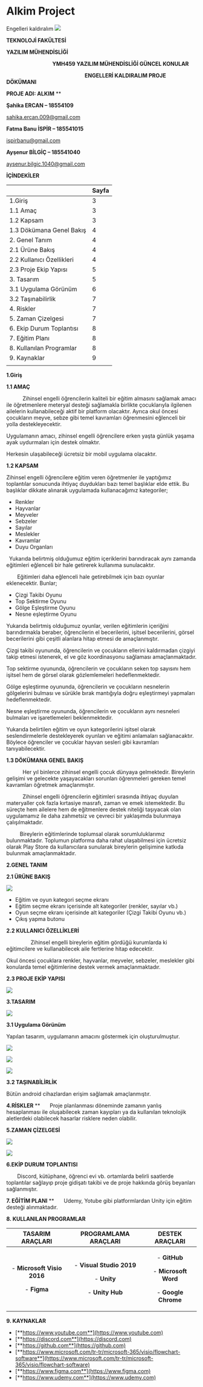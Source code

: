 # Alkim Project
 Engelleri kaldıralım
![](Aspose.Words.cab618c6-1dad-4799-a707-618b92b66776.001.png)

**TEKNOLOJİ FAKÜLTESİ**

**YAZILIM MÜHENDİSLİĞİ**

`                 `**YMH459 YAZILIM MÜHENDİSLİĞİ GÜNCEL KONULAR**

`                             `**ENGELLERİ KALDIRALIM PROJE DÖKÜMANI**

**PROJE ADI: ALKIM**
**


**Şahika ERCAN – 18554109**

<sahika.ercan.009@gmail.com> 

**Fatma Banu İSPİR – 185541015**

<ispirbanu@gmail.com> 

**Ayşenur BİLGİÇ – 185541040**

<aysenur.bilgic.1040@gmail.com> 

**İÇİNDEKİLER**

||**Sayfa**|
| :- | :- |
|1.Giriş|3|
|1.1 Amaç|3|
|1.2 Kapsam|3|
|1.3 Dökümana Genel Bakış|4|
|2. Genel Tanım|4|
|2.1 Ürüne Bakış|4|
|2.2 Kullanıcı Özellikleri|4|
|2.3 Proje Ekip Yapısı|5|
|3. Tasarım|5|
|3.1 Uygulama Görünüm|6|
|3.2 Taşınabilirlik|7|
|4. Riskler|7|
|5. Zaman Çizelgesi|7|
|6. Ekip Durum Toplantısı|8|
|7. Eğitim Planı|8|
|8. Kullanılan Programlar|8|
|9. Kaynaklar|9|
|||








**1.Giriş**

**1.1 AMAÇ**

`      `Zihinsel engelli öğrencilerin kaliteli bir eğitim almasını sağlamak amacı ile öğretmenlere meteryal desteği sağlamakla birlikte çocuklarıyla ilgilenen ailelerin kullanabileceği aktif bir platform olacaktır. Ayrıca okul öncesi çocukların meyve, sebze gibi temel kavramları öğrenmesini eğlenceli bir yolla destekleyecektir.

Uygulamanın amacı, zihinsel engelli öğrencilere erken yaşta günlük yaşama ayak uydurmaları için destek olmaktır.

Herkesin ulaşabileceği ücretsiz bir mobil uygulama olacaktır.

**1.2 KAPSAM**

Zihinsel engelli öğrencilere eğitim veren öğretmenler ile yaptığımız toplantılar sonucunda ihtiyaç duydukları bazı temel başlıklar elde ettik. Bu başlıklar dikkate alınarak uygulamada kullanacağımız kategoriler; 

- Renkler
- Hayvanlar
- Meyveler 
- Sebzeler
- Sayılar
- Meslekler
- Kavramlar
- Duyu Organları

` `Yukarıda belirtmiş olduğumuz eğitim içeriklerini barındıracak aynı zamanda eğitimleri eğlenceli bir hale getirerek kullanıma sunulacaktır. 

`    `Eğitimleri daha eğlenceli hale getirebilmek için bazı oyunlar eklenecektir. Bunlar;

- Çizgi Takibi Oyunu
- Top Sektirme Oyunu
- Gölge Eşleştirme Oyunu
- Nesne eşleştirme Oyunu

Yukarıda belirtmiş olduğumuz oyunlar, verilen eğitimlerin içeriğini barındırmakla beraber, öğrencilerin el becerilerini, işitsel becerilerini, görsel becerilerini gibi çeşitli alanlara hitap etmesi de amaçlanmıştır. 

Çizgi takibi oyununda, öğrencilerin ve çocukların ellerini kaldırmadan çizgiyi takip etmesi istenerek, el ve göz koordinasyonu sağlaması amaçlanmaktadır.

Top sektirme oyununda, öğrencilerin ve çocukların seken top sayısını hem işitsel hem de görsel olarak gözlemlemeleri hedeflenmektedir.  

Gölge eşleştirme oyununda, öğrencilerin ve çocukların nesnelerin gölgelerini bulması ve sürükle bırak mantığıyla doğru eşleştirmeyi yapmaları hedeflenmektedir.

Nesne eşleştirme oyununda, öğrencilerin ve çocukların aynı nesneleri bulmaları ve işaretlemeleri beklenmektedir.

Yukarıda belirtilen eğitim ve oyun kategorilerini işitsel olarak seslendirmelerle destekleyerek oyunları ve eğitimi anlamaları sağlanacaktır. Böylece öğrenciler ve çocuklar hayvan sesleri gibi kavramları tanıyabilecektir. 

**1.3 DÖKÜMANA GENEL BAKIŞ**

`      `Her yıl binlerce zihinsel engelli çocuk dünyaya gelmektedir. Bireylerin gelişimi ve gelecekte yaşayacakları sorunları öğrenmeleri gereken temel kavramları öğretmek amaçlanmıştır.

`      `Zihinsel engelli öğrencilerin eğitimleri sırasında ihtiyaç duyulan materyaller çok fazla kırtasiye masrafı, zaman ve emek istemektedir. Bu süreçte hem ailelere hem de eğitmenlere destek niteliği taşıyacak olan uygulamamız ile daha zahmetsiz ve çevreci bir yaklaşımda bulunmaya çalışılmaktadır.

`     `Bireylerin eğitimlerinde toplumsal olarak sorumluluklarımız bulunmaktadır. Toplumun platforma daha rahat ulaşabilmesi için ücretsiz olarak Play Store da kullanıcılara sunularak bireylerin gelişimine katkıda bulunmak amaçlanmaktadır.

**2.GENEL TANIM**

**2.1 ÜRÜNE BAKIŞ**

![](Aspose.Words.cab618c6-1dad-4799-a707-618b92b66776.002.jpeg)

- Eğitim ve oyun kategori seçme ekranı
- Eğitim seçme ekranı içerisinde alt kategoriler (renkler, sayılar vb.)
- Oyun seçme ekranı içerisinde alt kategoriler (Çizgi Takibi Oyunu vb.)
- Çıkış yapma butonu

**2.2 KULLANICI ÖZELLİKLERİ**

`         `Zihinsel engelli bireylerin eğitim gördüğü kurumlarda ki eğitimcilere ve kullanabilecek aile fertlerine hitap edecektir.

Okul öncesi çocuklara renkler, hayvanlar, meyveler, sebzeler, meslekler gibi konularda temel eğitimlerine destek vermek amaçlanmaktadır.

**2.3 PROJE EKİP YAPISI**

![](Aspose.Words.cab618c6-1dad-4799-a707-618b92b66776.003.jpeg)

**3.TASARIM**

![](Aspose.Words.cab618c6-1dad-4799-a707-618b92b66776.004.jpeg)

**3.1 Uygulama Görünüm**

Yapılan tasarım, uygulamanın amacını göstermek için oluşturulmuştur.

![](Aspose.Words.cab618c6-1dad-4799-a707-618b92b66776.005.jpeg)

![](Aspose.Words.cab618c6-1dad-4799-a707-618b92b66776.006.jpeg)

![](Aspose.Words.cab618c6-1dad-4799-a707-618b92b66776.007.jpeg)



**3.2 TAŞINABİLİRLİK**

Bütün android cihazlardan erişim sağlamak amaçlanmıştır.

**4.RİSKLER**
**
`   `Proje planlanması döneminde zamanın yanlış hesaplanması ile oluşabilecek zaman kayıpları ya da kullanılan teknolojik aletlerdeki olabilecek hasarlar risklere neden olabilir.

**5.ZAMAN ÇİZELGESİ**

![](Aspose.Words.cab618c6-1dad-4799-a707-618b92b66776.008.jpeg)

![](Aspose.Words.cab618c6-1dad-4799-a707-618b92b66776.009.jpeg)

**6.EKİP DURUM TOPLANTISI**

`    `Discord, kütüphane, öğrenci evi vb. ortamlarda belirli saatlerde toplantılar sağlayıp proje gidişatı takibi ve de proje hakkında görüş beyanları sağlanmıştır.

**7. EĞİTİM PLANI**
**
`   `Udemy, Yotube gibi platformlardan Unity için eğitim desteği alınmaktadır.

**8. KULLANILAN PROGRAMLAR**

|**TASARIM ARAÇLARI**|**PROGRAMLAMA ARAÇLARI**|**DESTEK ARAÇLARI**|
| :-: | :-: | :-: |
|<p></p><p>- **Microsoft Visio 2016**</p><p>- **Figma**</p><p></p><p></p>|<p></p><p>- **Visual Studio 2019**</p><p>- **Unity**</p><p>- **Unity Hub**</p>|<p></p><p>- **GitHub**</p><p>- **Microsoft Word**</p><p>- **Google Chrome**</p>|

















**9. KAYNAKLAR**

- [**https://www.youtube.com**](https://www.youtube.com)
- [**https://discord.com**](https://discord.com)
- [**https://github.com**](https://github.com)
- [**https://www.microsoft.com/tr-tr/microsoft-365/visio/flowchart-software**](https://www.microsoft.com/tr-tr/microsoft-365/visio/flowchart-software)
- [**https://www.figma.com**](https://www.figma.com)
- [**https://www.udemy.com**](https://www.udemy.com)



















